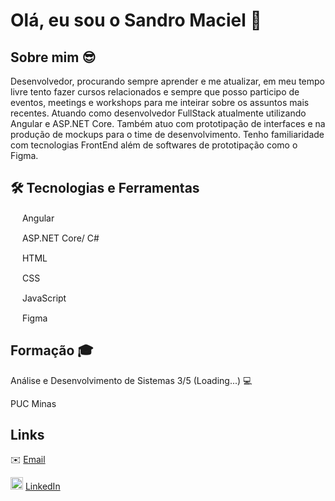 # Olá, eu sou o Sandro Maciel 👋

## Sobre mim 😎

Desenvolvedor, procurando sempre aprender e me atualizar, em meu tempo livre tento fazer cursos relacionados e sempre que posso participo de eventos, meetings e workshops para me inteirar sobre os assuntos mais recentes.
Atuando como desenvolvedor FullStack atualmente utilizando Angular e ASP.NET Core. Também atuo com prototipação de interfaces e na produção de mockups para o time de desenvolvimento.
Tenho familiaridade com tecnologias FrontEnd além de softwares de prototipação como o Figma.

## 🛠️ Tecnologias e Ferramentas

<img src="https://cdn.jsdelivr.net/gh/devicons/devicon@latest/icons/angular/angular-original.svg" height="15px" width="15px" /> Angular

<img src="https://cdn.jsdelivr.net/gh/devicons/devicon@latest/icons/csharp/csharp-original.svg" height="15px" width="15px" /> ASP.NET Core/ C#
                  
<img src="https://cdn.jsdelivr.net/gh/devicons/devicon/icons/html5/html5-original.svg" height="15px" width="15px" /> HTML

<img src="https://cdn.jsdelivr.net/gh/devicons/devicon/icons/css3/css3-original.svg" height="15px" width="15px" /> CSS

<img src="https://cdn.jsdelivr.net/gh/devicons/devicon/icons/javascript/javascript-original.svg" height="15px" width="15px" /> JavaScript


<img src="https://cdn.jsdelivr.net/gh/devicons/devicon/icons/figma/figma-original.svg" height="15px" width="15px" /> Figma
          
## Formação 🎓

Análise e Desenvolvimento de Sistemas 3/5 (Loading...) 💻

PUC Minas

## Links

✉️ [Email](mailto:sandros.maciel@gmail.com)

<img src="https://cdn.jsdelivr.net/gh/devicons/devicon/icons/linkedin/linkedin-original.svg" height="20px" width="20px" />  [LinkedIn](https://www.linkedin.com/in/sandros-maciel/)
          
          
          

          

         
          
          
